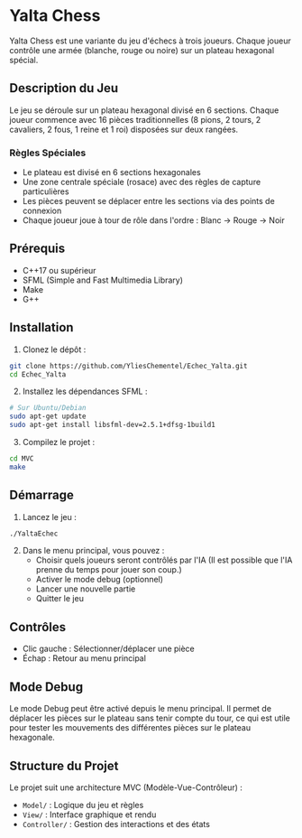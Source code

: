 # Yalta Chess

Yalta Chess est une variante du jeu d'échecs à trois joueurs. Chaque joueur contrôle une armée (blanche, rouge ou noire) sur un plateau hexagonal spécial.

## Description du Jeu

Le jeu se déroule sur un plateau hexagonal divisé en 6 sections. Chaque joueur commence avec 16 pièces traditionnelles (8 pions, 2 tours, 2 cavaliers, 2 fous, 1 reine et 1 roi) disposées sur deux rangées.

### Règles Spéciales
- Le plateau est divisé en 6 sections hexagonales
- Une zone centrale spéciale (rosace) avec des règles de capture particulières
- Les pièces peuvent se déplacer entre les sections via des points de connexion
- Chaque joueur joue à tour de rôle dans l'ordre : Blanc → Rouge → Noir

## Prérequis

- C++17 ou supérieur
- SFML (Simple and Fast Multimedia Library)
- Make
- G++

## Installation

1. Clonez le dépôt :
```bash
git clone https://github.com/YliesChementel/Echec_Yalta.git
cd Echec_Yalta
```

2. Installez les dépendances SFML :
```bash
# Sur Ubuntu/Debian
sudo apt-get update
sudo apt-get install libsfml-dev=2.5.1+dfsg-1build1
```

3. Compilez le projet :
```bash
cd MVC
make
```

## Démarrage

1. Lancez le jeu :
```bash
./YaltaEchec
```

2. Dans le menu principal, vous pouvez :
   - Choisir quels joueurs seront contrôlés par l'IA (Il est possible que l'IA prenne du temps pour jouer son coup.)
   - Activer le mode debug (optionnel)
   - Lancer une nouvelle partie
   - Quitter le jeu

## Contrôles

- Clic gauche : Sélectionner/déplacer une pièce
- Échap : Retour au menu principal

## Mode Debug

Le mode Debug peut être activé depuis le menu principal. Il permet de déplacer les pièces sur le plateau sans tenir compte du tour, ce qui est utile pour tester les mouvements des différentes pièces sur le plateau hexagonale.

## Structure du Projet

Le projet suit une architecture MVC (Modèle-Vue-Contrôleur) :
- `Model/` : Logique du jeu et règles
- `View/` : Interface graphique et rendu
- `Controller/` : Gestion des interactions et des états
